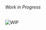 ###### Work in Progress

<p align="center">

![WIP](https://i.pinimg.com/originals/cc/d2/92/ccd2926b176eb5cf2c2ee638ec1d0aea.gif)

</p>
